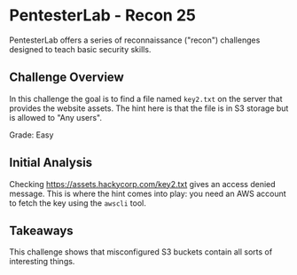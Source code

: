 # PentesterLab - Recon 25

PentesterLab offers a series of reconnaissance ("recon") challenges designed to
teach basic security skills.

## Challenge Overview

In this challenge the goal is to find a file named `key2.txt` on the server that
provides the website assets. The hint here is that the file is in S3 storage but
is allowed to "Any users".

Grade: Easy

## Initial Analysis

Checking https://assets.hackycorp.com/key2.txt gives an access denied message.
This is where the hint comes into play: you need an AWS account to fetch the
key using the `awscli` tool.

## Takeaways

This challenge shows that misconfigured S3 buckets contain all sorts of
interesting things.
